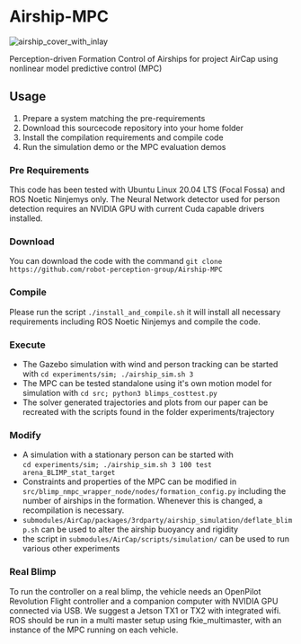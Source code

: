 # Airship-MPC
![airship_cover_with_inlay](https://user-images.githubusercontent.com/32105268/192122387-465e4489-5635-44d2-ab37-2071c48651a0.png)

Perception-driven Formation Control of Airships for project AirCap using nonlinear model predictive control (MPC)

## Usage

1. Prepare a system matching the pre-requirements
2. Download this sourcecode repository into your home folder
3. Install the compilation requirements and compile code
4. Run the simulation demo or the MPC evaluation demos

### Pre Requirements

This code has been tested with Ubuntu Linux 20.04 LTS (Focal Fossa) and ROS Noetic Ninjemys only.
The Neural Network detector used for person detection requires an NVIDIA GPU with current Cuda capable drivers installed.

### Download

You can download the code with the command  ```git clone https://github.com/robot-perception-group/Airship-MPC```

### Compile

Please run the script ```./install_and_compile.sh``` it will install all necessary requirements including ROS Noetic Ninjemys and compile the code.

### Execute

 * The Gazebo simulation with wind and person tracking can be started with ```cd experiments/sim; ./airship_sim.sh 3```
 * The MPC can be tested standalone using it's own motion model for simulation with ```cd src; python3 blimps_costtest.py```
 * The solver generated trajectories and plots from our paper can be recreated with the scripts found in the folder experiments/trajectory

### Modify
 * A simulation with a stationary person can be started with <br> ```cd experiments/sim; ./airship_sim.sh 3 100 test arena_BLIMP_stat_target```
 * Constraints and properties of the MPC can be modified in ```src/blimp_nmpc_wrapper_node/nodes/formation_config.py``` including the number of airships in the formation. Whenever this is changed, a recompilation is necessary.
 * ```submodules/AirCap/packages/3rdparty/airship_simulation/deflate_blimp.sh``` can be used to alter the airship buoyancy and rigidity
 * the script in ```submodules/AirCap/scripts/simulation/``` can be used to run various other experiments

### Real Blimp
To run the controller on a real blimp, the vehicle needs an OpenPilot Revolution Flight controller
and a companion computer with NVIDIA GPU connected via USB. We suggest a Jetson TX1 or TX2 with integrated wifi.
ROS should be run in a multi master setup using fkie_multimaster, with an instance of the MPC running on each vehicle.
